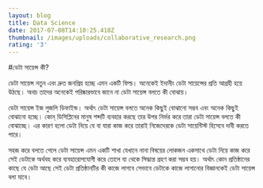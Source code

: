 ```yaml
---
layout: blog
title: Data Science
date: 2017-07-08T14:10:25.418Z
thumbnail: /images/uploads/collaborative_research.png
rating: '3'
---
```

#ডেটা সায়েন্স কী?

ডেটা সায়েন্স নতুন এবং দ্রুত জনপ্রিয় হচ্ছে এমন একটি ফিল্ড। অনেকেই ইদানীং ডেটা সায়েন্সের প্রতি আগ্রহী হয়ে উঠছে। অথচ তাদের অনেকেই পরিষ্কারভাবে জানে না ডেটা সায়েন্স বলতে কী বোঝায়।

ডেটা সায়েন্স ইজ লুজলি ডিফাইন্ড। অর্থাৎ ডেটা সায়েন্স বলতে অনেক কিছুই বোঝানো সম্ভব এবং অনেক কিছুই বোঝানো হচ্ছে। কোন্ ডিসিপ্লিনের মানুষ শব্দটি ব্যবহার করছে তার উপর নির্ভর করে তারা ডেটা সায়েন্স বলতে কী বোঝাচ্ছে। এর কারণ হলো ডেটা নিয়ে যে বা যারা কাজ করে তারাই নিজেদেরকে ডেটা সায়েন্টিস্ট হিসেবে দাবী করতে পারে।

সহজ করে বলতে গেলে ডেটা সায়েন্স এমন একটি শাখা যেখানে নানা বিষয়ের লোকজন একসাথে ডেটা নিয়ে কাজ করে সেই ডেটাকে অর্থবহ করে ব্যবহারোপযোগী করে তোলে যা থেকে সিদ্ধান্ত গ্রহণ করা সম্ভব হয়। অর্থাৎ কোন প্রতিষ্ঠানের কাছে যে ডেটা আছে সেই ডেটা প্রতিষ্ঠানটির কী কাজে লাগবে সেভাবে ডেটাকে কাজে লাগানোর বিজ্ঞানকেই ডেটা সায়েন্স বলা যাবে।
